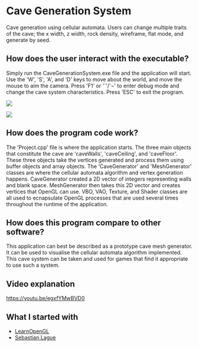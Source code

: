 # Cave Generation System
Cave generation using cellular automata. Users can change multiple traits of the cave; the x width, z width, rock density, wireframe, flat mode, and generate by seed.

## How does the user interact with the executable?
Simply run the CaveGenerationSystem.exe file and the application will start. Use the 'W', 'S', 'A', and 'D' keys to move about the world, and move the mouse to aim the camera. Press 'F1' or '`'/'¬' to enter debug mode and change the cave system characteristics. Press 'ESC' to exit the program. 

![](https://media.giphy.com/media/S7d36xtgMRAlUGD40T/giphy.gif)

![](https://media.giphy.com/media/gnRF8sKGEearZRkk2J/giphy.gif)

## How does the program code work?
The 'Project.cpp' file is where the application starts. The three main objects that constitute the cave are 'caveWalls', 'caveCeiling', and 'caveFloor'. These three objects take the vertices generated and process them using buffer objects and array objects. The 'CaveGenerator' and 'MeshGenerator' classes are where the cellular automata algorithm and vertex generation happens. CaveGenerator created a 2D vector of integers representing walls and blank space. MeshGenerator then takes this 2D vector and creates vertices that OpenGL can use. VBO, VAO, Texture, and Shader classes are all used to ecnapsulate OpenGL processes that are used several times throughout the runtime of the application. 

## How does this program compare to other software?
This application can best be described as a prototype cave mesh generator. It can be used to visualise the cellular automata algorithm implemented. This cave system can be taken and used for games that find it appropriate to use such a system. 

## Video explanation
https://youtu.be/egxfYMwBVD0

## What I started with
 - [LearnOpenGL](https://learnopengl.com/)
 - [Sebastian Lague](https://www.youtube.com/c/SebastianLague)
